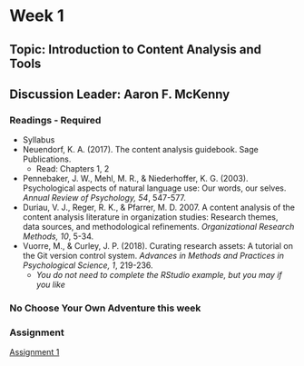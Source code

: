 # Week 1

## Topic: Introduction to Content Analysis and Tools

## Discussion Leader: Aaron F. McKenny

### Readings - Required

- Syllabus
- Neuendorf, K. A. (2017). The content analysis guidebook. Sage Publications.
  - Read: Chapters 1, 2
- Pennebaker, J. W., Mehl, M. R., & Niederhoffer, K. G. (2003). Psychological aspects of natural language use: Our words, our selves. *Annual Review of Psychology, 54*, 547-577.
- Duriau, V. J., Reger, R. K., & Pfarrer, M. D. 2007. A content analysis of the content analysis literature in organization studies: Research themes, data sources, and methodological refinements. *Organizational Research Methods, 10*, 5-34.
- Vuorre, M., & Curley, J. P. (2018). Curating research assets: A tutorial on the Git version control system. *Advances in Methods and Practices in Psychological Science, 1*, 219-236.
  - *You do not need to complete the RStudio example, but you may if you like*

### No Choose Your Own Adventure this week

### Assignment

[Assignment 1](../assignments/materials/week_1/instructions.md)
